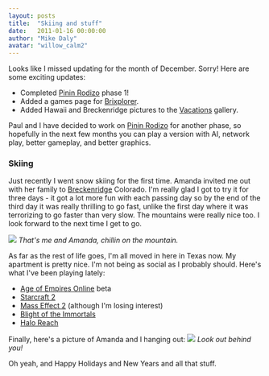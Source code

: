 ```yaml
---
layout: posts
title:  "Skiing and stuff"
date:   2011-01-16 00:00:00
author: "Mike Daly"
avatar: "willow_calm2"
---
```

Looks like I missed updating for the month of December. Sorry! Here are some exciting updates:

* Completed [Pinin Rodizo](/games/pinin-rodizo.html) phase 1!
* Added a games page for [Brixplorer](/games/brixplorer.html).
* Added Hawaii and Breckenridge pictures to the [Vacations](/gallery/mike-vacations) gallery.

Paul and I have decided to work on [Pinin Rodizo](/games/pinin-rodizo.html) for another phase, so hopefully in the next few months you can play a version with AI, network play, better gameplay, and better graphics.

### Skiing

Just recently I went snow skiing for the first time. Amanda invited me out with her family to [Breckenridge](http://www.breckenridge.com/) Colorado. I'm really glad I got to try it for three days - it got a lot more fun with each passing day so by the end of the third day it was really thrilling to go fast, unlike the first day where it was terrorizing to go faster than very slow. The mountains were really nice too. I look forward to the next time I get to go.

![](https://content.duelingmonkeys.com/filespace/mike/chillinwithamanda.jpg)
_That's me and Amanda, chillin on the mountain._

As far as the rest of life goes, I'm all moved in here in Texas now. My apartment is pretty nice. I'm not being as social as I probably should. Here's what I've been playing lately:

* [Age of Empires Online](http://ageofempiresonline.com/) beta
* [Starcraft 2](http://us.battle.net/sc2/en/)
* [Mass Effect 2](http://masseffect.bioware.com/) (although I'm losing interest)
* [Blight of the Immortals](http://blight.ironhelmet.com/)
* [Halo Reach](http://www.bungie.net/Stats/Reach/default.aspx?player=Willow%20Monkey)

Finally, here's a picture of Amanda and I hanging out:
![](https://content.duelingmonkeys.com/filespace/mike/hanginwithamanda.jpg)
_Look out behind you!_

Oh yeah, and Happy Holidays and New Years and all that stuff.
